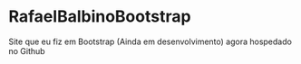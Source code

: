 # RafaelBalbinoBootstrap
Site que eu fiz em Bootstrap (Ainda em desenvolvimento) agora hospedado no Github

